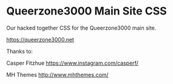 # Queerzone3000 Main Site CSS

Our hacked together CSS for the Queerzone3000 main site. 

https://queerzone3000.net




Thanks to: 

Casper Fitzhue
https://www.instagram.com/casperf/

MH Themes
http://www.mhthemes.com/


